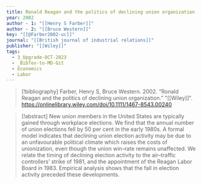 ```yaml
---
title: Ronald Reagan and the politics of declining union organization
year: 2002
author - 1: "[[Henry S Farber]]"
author - 2: "[[Bruce Western]]"
key: "[[@Farber2002-uc]]"
journal: "[[British journal of industrial relations]]"
publisher: "[[Wiley]]"
tags:
  - 3_Upgrade-OCT-2023
  - _BibTex-to-MD-Git
  - Economics
  - Labor
---
```


> [!bibliography]
> Farber, Henry S, Bruce Western. 2002. “Ronald Reagan and the politics of declining union organization.” "[[Wiley]]". https://onlinelibrary.wiley.com/doi/10.1111/1467-8543.00240

> [!abstract]
> New union members in the United States are typically gained through workplace elections. We find that the annual number of union elections fell by 50 per cent in the early 1980s. A formal model indicates that declining union election activity may be due to an unfavourable political climate which raises the costs of unionization, even though the union win–rate remains unaffected. We relate the timing of declining election activity to the air–traffic controllers’ strike of 1981, and the appointment of the Reagan Labor Board in 1983. Empirical analysis shows that the fall in election activity preceded these developments.